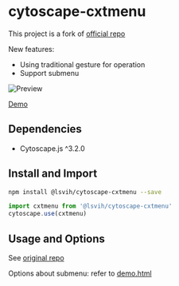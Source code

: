 cytoscape-cxtmenu
================================================================================

This project is a fork of [official repo](https://github.com/cytoscape/cytoscape.js-cxtmenu)

New features:

- Using traditional gesture for operation
- Support submenu

![Preview](https://raw.githubusercontent.com/lsvih/cytoscape.js-cxtmenu/master/preview.png)

[Demo](https://lsvih.github.io/cytoscape.js-cxtmenu/)

## Dependencies

 * Cytoscape.js ^3.2.0
 
## Install and Import

```bash
npm install @lsvih/cytoscape-cxtmenu --save
```

```js
import cxtmenu from '@lsvih/cytoscape-cxtmenu'
cytoscape.use(cxtmenu)
```
 
## Usage and Options

See [original repo](https://github.com/cytoscape/cytoscape.js-cxtmenu)

Options about submenu: refer to [demo.html](https://github.com/lsvih/cytoscape.js-cxtmenu/blob/master/demo.html)
